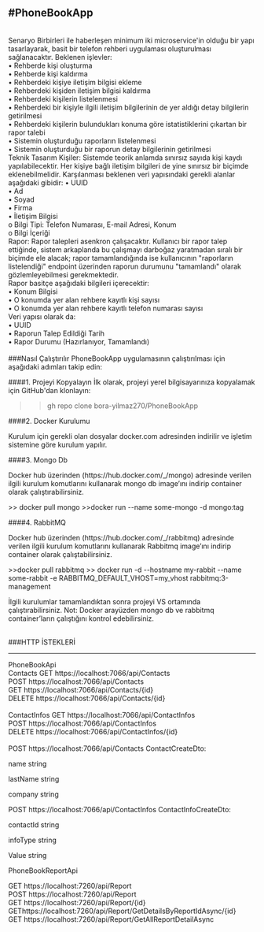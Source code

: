 <H2>#PhoneBookApp</H2>
<br>
Senaryo
Birbirleri ile haberleşen minimum iki microservice'in olduğu bir yapı tasarlayarak, basit 
bir telefon rehberi uygulaması oluşturulması sağlanacaktır.
Beklenen işlevler:
<br>
• Rehberde kişi oluşturma<br>
• Rehberde kişi kaldırma<br>
• Rehberdeki kişiye iletişim bilgisi ekleme<br>
• Rehberdeki kişiden iletişim bilgisi kaldırma<br>
• Rehberdeki kişilerin listelenmesi<br>
• Rehberdeki bir kişiyle ilgili iletişim bilgilerinin de yer aldığı detay bilgilerin 
getirilmesi<br>
• Rehberdeki kişilerin bulundukları konuma göre istatistiklerini çıkartan bir rapor 
talebi<br>
• Sistemin oluşturduğu raporların listelenmesi<br>
• Sistemin oluşturduğu bir raporun detay bilgilerinin getirilmesi<br>
Teknik Tasarım
Kişiler: Sistemde teorik anlamda sınırsız sayıda kişi kaydı yapılabilecektir. Her kişiye 
bağlı iletişim bilgileri de yine sınırsız bir biçimde eklenebilmelidir.
Karşılanması beklenen veri yapısındaki gerekli alanlar aşağıdaki gibidir:
• UUID<br>
• Ad<br>
• Soyad<br>
• Firma<br>
• İletişim Bilgisi<br>
o Bilgi Tipi: Telefon Numarası, E-mail Adresi, Konum<br>
o Bilgi İçeriği<br>
Rapor: Rapor talepleri asenkron çalışacaktır. Kullanıcı bir rapor talep ettiğinde, sistem 
arkaplanda bu çalışmayı darboğaz yaratmadan sıralı bir biçimde ele alacak; rapor 
tamamlandığında ise kullanıcının "raporların listelendiği" endpoint üzerinden raporun 
durumunu "tamamlandı" olarak gözlemleyebilmesi gerekmektedir.<br>
Rapor basitçe aşağıdaki bilgileri içerecektir:<br>
• Konum Bilgisi<br>
• O konumda yer alan rehbere kayıtlı kişi sayısı<br>
• O konumda yer alan rehbere kayıtlı telefon numarası sayısı<br>
Veri yapısı olarak da:<br>
• UUID<br>
• Raporun Talep Edildiği Tarih<br>
• Rapor Durumu (Hazırlanıyor, Tamamlandı)<br>
<br>
###Nasıl Çalıştırılır
PhoneBookApp uygulamasının çalıştırılması için aşağıdaki adımları takip edin:

####1. Projeyi Kopyalayın
İlk olarak, projeyi yerel bilgisayarınıza kopyalamak için GitHub'dan klonlayın:

>> gh repo clone bora-yilmaz270/PhoneBookApp

####2. Docker Kurulumu
<p>Kurulum için gerekli olan dosyalar docker.com adresinden indirilir ve işletim sistemine göre kurulum yapılır.</p>

####3. Mongo Db   
<p>Docker hub üzerinden (https://hub.docker.com/_/mongo)  adresinde verilen ilgili kurulum komutlarını kullanarak mongo db image’ını indirip container olarak çalıştırabilirsiniz. </p>
>> docker pull mongo 
>>docker run --name some-mongo -d mongo:tag

####4. RabbitMQ 
<p>Docker hub üzerinden (https://hub.docker.com/_/rabbitmq) adresinde verilen ilgili kurulum komutlarını kullanarak Rabbitmq image’ını indirip container olarak çalıştabilirsiniz. </p>
>>docker pull rabbitmq
>> docker run -d --hostname my-rabbit --name some-rabbit -e RABBITMQ_DEFAULT_VHOST=my_vhost rabbitmq:3-management

<p>
İlgili kurulumlar tamamlandıktan sonra projeyi VS ortamında çalıştırabilirsiniz.
Not: Docker arayüzden mongo db ve rabbitmq container’ların çalıştığını kontrol edebilirsiniz.
</p>

<br>
###HTTP İSTEKLERİ
<HR/>
PhoneBookApi<br>
Contacts
GET https://localhost:7066/api/Contacts<br>
POST https://localhost:7066/api/Contacts<br>
GET https://localhost:7066/api/Contacts/{id}<br>
DELETE https://localhost:7066/api/Contacts/{id}<br>
<br>
ContactInfos
GET https://localhost:7066/api/ContactInfos<br>
POST https://localhost:7066/api/ContactInfos<br>
DELETE https://localhost:7066/api/ContactInfos/{id}<br>
<br>
POST https://localhost:7066/api/Contacts
ContactCreateDto:<br>

name	string

lastName	string

company	string


POST https://localhost:7066/api/ContactInfos
ContactInfoCreateDto:<br>

contactId	string

infoType	string

Value	string






PhoneBookReportApi

GET https://localhost:7260/api/Report<br>
POST https://localhost:7260/api/Report<br>
GET https://localhost:7260/api/Report/{id}<br>
GEThttps://localhost:7260/api/Report/GetDetailsByReportIdAsync/{id}<br>
GET https://localhost:7260/api/Report/GetAllReportDetailAsync<br>
